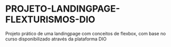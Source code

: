 # PROJETO-LANDINGPAGE-FLEXTURISMOS-DIO
 Projeto prático de uma landingpage com conceitos de flexbox, com base no curso disponibilizado através da plataforma DIO
